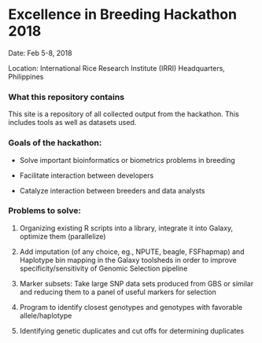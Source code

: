 Excellence in Breeding Hackathon 2018
======================

Date: Feb 5-8, 2018

Location: International Rice Research Institute (IRRI) Headquarters, Philippines

### What this repository contains ###

This site is a repository of all collected output from the hackathon. This includes tools as well as datasets used.

### Goals of the hackathon: ###

* Solve important bioinformatics or biometrics problems in breeding

* Facilitate interaction between developers 

* Catalyze interaction between breeders and data analysts 

### Problems to solve: ###

1. Organizing existing R scripts into a library, integrate it into Galaxy, optimize them (parallelize)

2. Add imputation (of any choice, eg., NPUTE, beagle, FSFhapmap) and Haplotype bin mapping in the Galaxy toolsheds in order to improve specificity/sensitivity of Genomic Selection pipeline

3. Marker subsets: Take large SNP data sets produced from GBS or similar and reducing them to a panel of useful markers for selection

4. Program to identify closest genotypes and genotypes with favorable allele/haplotype

5. Identifying genetic duplicates and cut offs for determining duplicates
